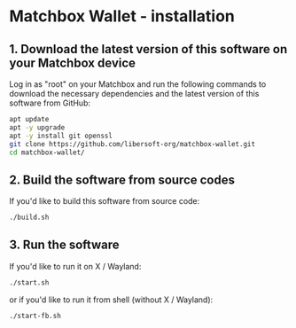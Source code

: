 # Matchbox Wallet - installation

## 1. Download the latest version of this software on your Matchbox device

Log in as "root" on your Matchbox and run the following commands to download the necessary dependencies and the latest version of this software from GitHub:

```sh
apt update
apt -y upgrade
apt -y install git openssl
git clone https://github.com/libersoft-org/matchbox-wallet.git
cd matchbox-wallet/
```

## 2. Build the software from source codes

If you'd like to build this software from source code:

```sh
./build.sh
```

## 3. Run the software

If you'd like to run it on X / Wayland:

```sh
./start.sh
```

or if you'd like to run it from shell (without X / Wayland):

```sh
./start-fb.sh
```

